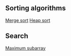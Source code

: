 ## Sorting algorithms
[Merge sort](https://github.com/tknbr/algorithms/blob/master/mergeSort.cc)
[Heap sort](https://github.com/tknbr/algorithms/blob/master/heapSort.cc)

## Search
[Maximum subarray](https://github.com/tknbr/algorithms/blob/master/maximumSubarray.cc)